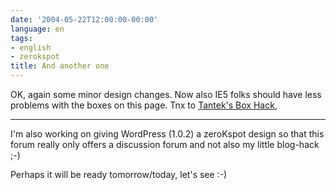 ```yaml
---
date: '2004-05-22T12:00:00-00:00'
language: en
tags:
- english
- zerokspot
title: And another one
---
```



OK, again some minor design changes. Now also IE5 folks should have less problems with the boxes on this page. Tnx to <a href="http://tantek.com/CSS/Examples/boxmodelhack.html">Tantek's Box Hack</a>,

------------

I'm also working on giving WordPress (1.0.2) a zeroKspot design so that this forum really only offers a discussion forum and not also my little blog-hack ;-)

Perhaps it will be ready tomorrow/today, let's see :-)
